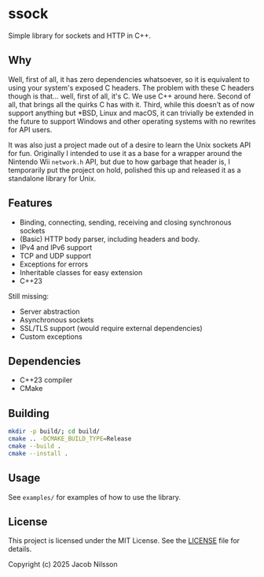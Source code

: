 # ssock

Simple library for sockets and HTTP in C++.

## Why

Well, first of all, it has zero dependencies whatsoever, so it is equivalent to using your system's exposed C headers.
The problem with these C headers though is that... well, first of all, it's C. We use C++ around here.
Second of all, that brings all the quirks C has with it. Third, while this doesn't as of now support anything but *BSD, Linux and macOS,
it can trivially be extended in the future to support Windows and other operating systems with no rewrites for API users.

It was also just a project made out of a desire to learn the Unix sockets API for fun. Originally I intended to use it as a base
for a wrapper around the Nintendo Wii `network.h` API, but due to how garbage that header is, I temporarily put the project on hold,
polished this up and released it as a standalone library for Unix.

## Features

- Binding, connecting, sending, receiving and closing synchronous sockets
- (Basic) HTTP body parser, including headers and body.
- IPv4 and IPv6 support
- TCP and UDP support
- Exceptions for errors
- Inheritable classes for easy extension
- C++23

Still missing:

- Server abstraction
- Asynchronous sockets
- SSL/TLS support (would require external dependencies)
- Custom exceptions

## Dependencies

- C++23 compiler
- CMake

## Building

```bash
mkdir -p build/; cd build/
cmake .. -DCMAKE_BUILD_TYPE=Release
cmake --build .
cmake --install .
```

## Usage

See `examples/` for examples of how to use the library.

## License

This project is licensed under the MIT License. See the [LICENSE](LICENSE) file for details.

Copyright (c) 2025 Jacob Nilsson
